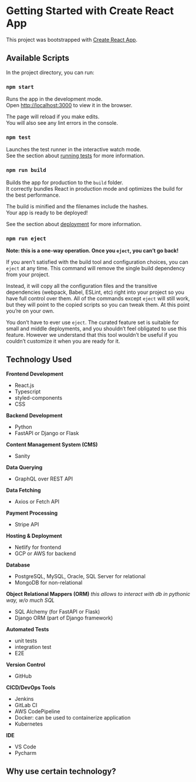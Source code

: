 # Getting Started with Create React App

This project was bootstrapped with [Create React App](https://github.com/facebook/create-react-app).

## Available Scripts

In the project directory, you can run:

### `npm start`

Runs the app in the development mode.\
Open [http://localhost:3000](http://localhost:3000) to view it in the browser.

The page will reload if you make edits.\
You will also see any lint errors in the console.

### `npm test`

Launches the test runner in the interactive watch mode.\
See the section about [running tests](https://facebook.github.io/create-react-app/docs/running-tests) for more information.

### `npm run build`

Builds the app for production to the `build` folder.\
It correctly bundles React in production mode and optimizes the build for the best performance.

The build is minified and the filenames include the hashes.\
Your app is ready to be deployed!

See the section about [deployment](https://facebook.github.io/create-react-app/docs/deployment) for more information.

### `npm run eject`

**Note: this is a one-way operation. Once you `eject`, you can’t go back!**

If you aren’t satisfied with the build tool and configuration choices, you can `eject` at any time. This command will remove the single build dependency from your project.

Instead, it will copy all the configuration files and the transitive dependencies (webpack, Babel, ESLint, etc) right into your project so you have full control over them. All of the commands except `eject` will still work, but they will point to the copied scripts so you can tweak them. At this point you’re on your own.

You don’t have to ever use `eject`. The curated feature set is suitable for small and middle deployments, and you shouldn’t feel obligated to use this feature. However we understand that this tool wouldn’t be useful if you couldn’t customize it when you are ready for it.

## Technology Used

**Frontend Development**
- React.js
- Typescript
- styled-components
- CSS

**Backend Development**
- Python
- FastAPI or Django or Flask

**Content Management System (CMS)**
- Sanity

**Data Querying**
- GraphQL over REST API

**Data Fetching**
- Axios or Fetch API

**Payment Processing**
- Stripe API

**Hosting & Deployment**
- Netlify for frontend
- GCP or AWS for backend

**Database**
- PostgreSQL, MySQL, Oracle, SQL Server for relational
- MongoDB for non-relational

**Object Relational Mappers (ORM)**
*this allows to interact with db in pythonic way, w/o much SQL*
- SQL Alchemy (for FastAPI or Flask)
- Django ORM (part of Django framework)
  
**Automated Tests**
- unit tests
- integration test
- E2E

**Version Control**
- GitHub

**CICD/DevOps Tools**
- Jenkins
- GitLab CI
- AWS CodePipeline
- Docker: can be used to containerize application
- Kubernetes

**IDE**
- VS Code
- Pycharm

## Why use certain technology?
